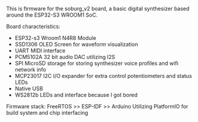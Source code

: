 This is firmware for the soburg_v2 board, a basic digital synthesizer based around the ESP32-S3 WROOM1 SoC.

Board characteristics: 
  - ESP32-s3 Wroom1 N4R8 Module
  - SSD1306 OLED Screen for waveform visualization
  - UART MIDI interface
  - PCM5102A 32 bit audio DAC utilizing I2S
  - SPI MicroSD storage for storing synthesizer voice profiles and wifi network info
  - MCP23017 I2C I/O expander for extra control potentiometers and status LEDs
  - Native USB
  - WS2812b LEDs and interface because I got bored 

Firmware stack: FreeRTOS >> ESP-IDF >> Arduino
Utilizing PlatformIO for build system and chip interfacing 


